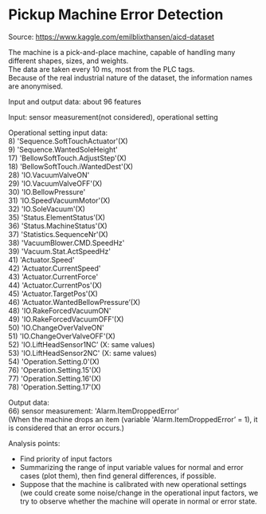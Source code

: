 # Pickup Machine Error Detection

Source: https://www.kaggle.com/emilblixthansen/aicd-dataset
  
The machine is a pick-and-place machine, capable of handling many different shapes, sizes, and weights.  
The data are taken every 10 ms, most from the PLC tags.  
Because of the real industrial nature of the dataset, the information names are anonymised.  
  
Input and output data: about 96 features  
  
Input: sensor measurement(not considered), operational setting  
  
Operational setting input data:  
8) 'Sequence.SoftTouchActuator'(X)  
9) 'Sequence.WantedSoleHeight'  
17) 'BellowSoftTouch.AdjustStep'(X)  
18) 'BellowSoftTouch.iWantedDest'(X)  
28) 'IO.VacuumValveON'  
29) 'IO.VacuumValveOFF'(X)  
30) 'IO.BellowPressure'  
31) 'IO.SpeedVacuumMotor'(X)  
32) 'IO.SoleVacuum'(X)  
35) 'Status.ElementStatus’(X)  
36) 'Status.MachineStatus'(X)  
37) 'Statistics.SequenceNr'(X)  
38) 'VacuumBlower.CMD.SpeedHz'  
39) 'Vacuum.Stat.ActSpeedHz'  
41) 'Actuator.Speed'  
42) 'Actuator.CurrentSpeed'  
43) 'Actuator.CurrentForce'  
44) 'Actuator.CurrentPos'(X)  
45) 'Actuator.TargetPos'(X)  
46) 'Actuator.WantedBellowPressure’(X)  
48) 'IO.RakeForcedVacuumON'  
49) 'IO.RakeForcedVacuumOFF'(X)  
50) 'IO.ChangeOverValveON'  
51) 'IO.ChangeOverValveOFF'(X)  
52) 'IO.LiftHeadSensor1NC’ (X: same values)  
53) 'IO.LiftHeadSensor2NC' (X: same values)  
54) 'Operation.Setting.0'(X)  
76) 'Operation.Setting.15'(X)  
77) 'Operation.Setting.16'(X)  
78) 'Operation.Setting.17'(X)  



Output data:  
66) sensor measurement: 'Alarm.ItemDroppedError’  
(When the machine drops an item (variable 'Alarm.ItemDroppedError’ = 1), it is considered that an error occurs.)  

Analysis points:  
- Find priority of input factors  
- Summarizing the range of input variable values for normal and error cases (plot them), then find general differences, if possible.  
- Suppose that the machine is calibrated with new operational settings (we could create some noise/change in the operational input factors, we try to observe whether the machine will operate in normal or error state.
